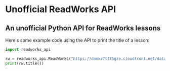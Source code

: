 # Unofficial ReadWorks API
An unofficial Python API for ReadWorks lessons
---
Here's some example code using the API to print the title of a lesson:
```python
import readworks_api

rw = readworks_api.ReadWorks("https://dnmkr7tf85gze.cloudfront.net/data/p/81159e0e-0d97-43f8-a0f5-c3718305e708_0031")
print(rw.title())
```
